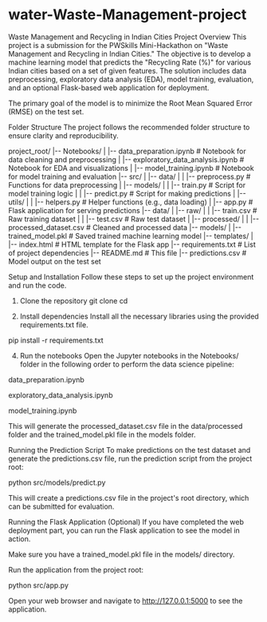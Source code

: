 ﻿# water-Waste-Management-project
Waste Management and Recycling in Indian Cities
Project Overview
This project is a submission for the PWSkills Mini-Hackathon on "Waste Management and Recycling in Indian Cities." The objective is to develop a machine learning model that predicts the "Recycling Rate (%)" for various Indian cities based on a set of given features. The solution includes data preprocessing, exploratory data analysis (EDA), model training, evaluation, and an optional Flask-based web application for deployment.

The primary goal of the model is to minimize the Root Mean Squared Error (RMSE) on the test set.

Folder Structure
The project follows the recommended folder structure to ensure clarity and reproducibility.

project_root/
|-- Notebooks/
|   |-- data_preparation.ipynb          # Notebook for data cleaning and preprocessing
|   |-- exploratory_data_analysis.ipynb # Notebook for EDA and visualizations
|   |-- model_training.ipynb            # Notebook for model training and evaluation
|-- src/
|   |-- data/
|   |   |-- preprocess.py               # Functions for data preprocessing
|   |-- models/
|   |   |-- train.py                    # Script for model training logic
|   |   |-- predict.py                  # Script for making predictions
|   |-- utils/
|   |   |-- helpers.py                  # Helper functions (e.g., data loading)
|   |-- app.py                          # Flask application for serving predictions
|-- data/
|   |-- raw/
|   |   |-- train.csv                   # Raw training dataset
|   |   |-- test.csv                    # Raw test dataset
|   |-- processed/
|   |   |-- processed_dataset.csv       # Cleaned and processed data
|-- models/
|   |-- trained_model.pkl               # Saved trained machine learning model
|-- templates/
|   |-- index.html                      # HTML template for the Flask app
|-- requirements.txt                    # List of project dependencies
|-- README.md                           # This file
|-- predictions.csv                     # Model output on the test set


Setup and Installation
Follow these steps to set up the project environment and run the code.

1. Clone the repository
git clone <your-repository-url>
cd <your-repository-name>


3. Install dependencies
Install all the necessary libraries using the provided requirements.txt file.

pip install -r requirements.txt


4. Run the notebooks
Open the Jupyter notebooks in the Notebooks/ folder in the following order to perform the data science pipeline:

data_preparation.ipynb

exploratory_data_analysis.ipynb

model_training.ipynb

This will generate the processed_dataset.csv file in the data/processed folder and the trained_model.pkl file in the models folder.

Running the Prediction Script
To make predictions on the test dataset and generate the predictions.csv file, run the prediction script from the project root:

python src/models/predict.py


This will create a predictions.csv file in the project's root directory, which can be submitted for evaluation.

Running the Flask Application (Optional)
If you have completed the web deployment part, you can run the Flask application to see the model in action.

Make sure you have a trained_model.pkl file in the models/ directory.

Run the application from the project root:

python src/app.py


Open your web browser and navigate to http://127.0.0.1:5000 to see the application.


